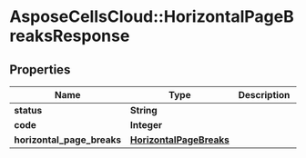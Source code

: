 # AsposeCellsCloud::HorizontalPageBreaksResponse

## Properties
Name | Type | Description | Notes
------------ | ------------- | ------------- | -------------
**status** | **String** |  | [optional] 
**code** | **Integer** |  | 
**horizontal_page_breaks** | [**HorizontalPageBreaks**](HorizontalPageBreaks.md) |  | [optional] 


